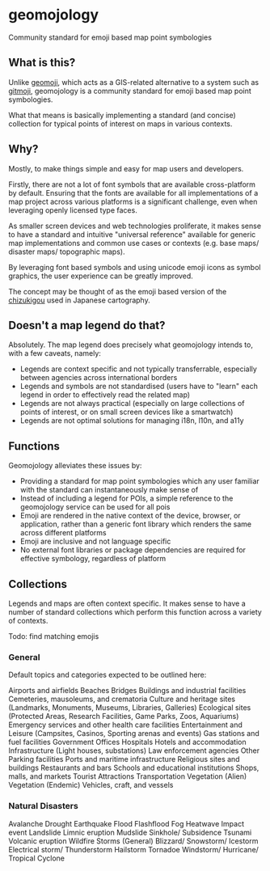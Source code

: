 # geomojology

Community standard for emoji based map point symbologies

## What is this?

Unlike [geomoji](https://github.com/zacharlie/geomoji), which acts as a GIS-related alternative to a system such as [gitmoji](https://gitmoji.dev/), geomojology is a community standard for emoji based map point symbologies.

What that means is basically implementing a standard (and concise) collection for typical points of interest on maps in various contexts.

## Why?

Mostly, to make things simple and easy for map users and developers.

Firstly, there are not a lot of font symbols that are available cross-platform by default. Ensuring that the fonts are available for all implementations of a map project across various platforms is a significant challenge, even when leveraging openly licensed type faces.

As smaller screen devices and web technologies proliferate, it makes sense to have a standard and intuitive "universal reference" available for generic map implementations and common use cases or contexts (e.g. base maps/ disaster maps/ topographic maps).

By leveraging font based symbols and using unicode emoji icons as symbol graphics, the user experience can be greatly improved.

The concept may be thought of as the emoji based version of the [chizukigou](https://en.wikipedia.org/wiki/List_of_Japanese_map_symbols) used in Japanese cartography.

## Doesn't a map legend do that?

Absolutely. The map legend does precisely what geomojology intends to, with a few caveats, namely:

- Legends are context specific and not typically transferrable, especially between agencies across international borders
- Legends and symbols are not standardised (users have to "learn" each legend in order to effectively read the related map)
- Legends are not always practical (especially on large collections of points of interest, or on small screen devices like a smartwatch)
- Legends are not optimal solutions for managing i18n, l10n, and a11y

## Functions

Geomojology alleviates these issues by:

- Providing a standard for map point symbologies which any user familiar with the standard can instantaneously make sense of
- Instead of including a legend for POIs, a simple reference to the geomojology service can be used for all pois
- Emoji are rendered in the native context of the device, browser, or application, rather than a generic font library which renders the same across different platforms
- Emoji are inclusive and not language specific
- No external font libraries or package dependencies are required for effective symbology, regardless of platform

## Collections

Legends and maps are often context specific. It makes sense to have a number of standard collections which perform this function across a variety of contexts.

Todo: find matching emojis

### General

Default topics and categories expected to be outlined here:

Airports and airfields
Beaches
Bridges
Buildings and industrial facilities
Cemeteries, mausoleums, and crematoria
Culture and heritage sites (Landmarks, Monuments, Museums, Libraries, Galleries)
Ecological sites (Protected Areas, Research Facilities, Game Parks, Zoos, Aquariums)
Emergency services and other health care facilities
Entertainment and Leisure (Campsites, Casinos, Sporting arenas and events)
Gas stations and fuel facilities
Government Offices
Hospitals
Hotels and accommodation
Infrastructure (Light houses, substations)
Law enforcement agencies
Other
Parking facilities
Ports and maritime infrastructure
Religious sites and buildings
Restaurants and bars
Schools and educational institutions
Shops, malls, and markets
Tourist Attractions
Transportation
Vegetation (Alien)
Vegetation (Endemic)
Vehicles, craft, and vessels

### Natural Disasters

Avalanche
Drought
Earthquake
Flood
Flashflood
Fog
Heatwave
Impact event
Landslide
Limnic eruption
Mudslide
Sinkhole/ Subsidence
Tsunami
Volcanic eruption
Wildfire
Storms (General)
Blizzard/ Snowstorm/ Icestorm
Electrical storm/ Thunderstorm
Hailstorm
Tornadoe
Windstorm/ Hurricane/ Tropical Cyclone
